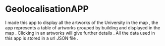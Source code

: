 # GeolocalisationAPP
I made this app to display all the artworks of the University in the map , the app represents a table of artworks grouped by building and displayed in the map . Clicking in an artworks will give further details .
All the data used in this app is stored in a url JSON file .
